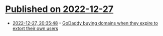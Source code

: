# [Published on 2022-12-27](index.md)

* [2022-12-27, 20:35:48](https://news.ycombinator.com/item?id=34153448) - [GoDaddy buying domains when they expire to extort their own users](https://twitter.com/kchironis/status/1607496457942335489)

